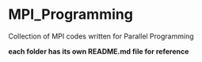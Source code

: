 # MPI_Programming
Collection of MPI codes written for Parallel Programming


**each folder has its own README.md file for reference**
